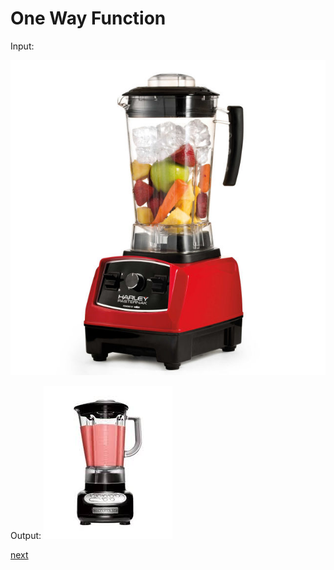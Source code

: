 # One Way Function

Input:

![Blender before](img/blender-before.jpg)

Output:
![Blender after](img/blender-after.jpeg)

[next](slide5-tor.md)